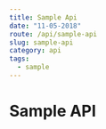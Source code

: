 ```yaml
---
title: Sample Api
date: "11-05-2018"
route: /api/sample-api
slug: sample-api
category: api
tags:
  - sample
---
```



Sample API
===
